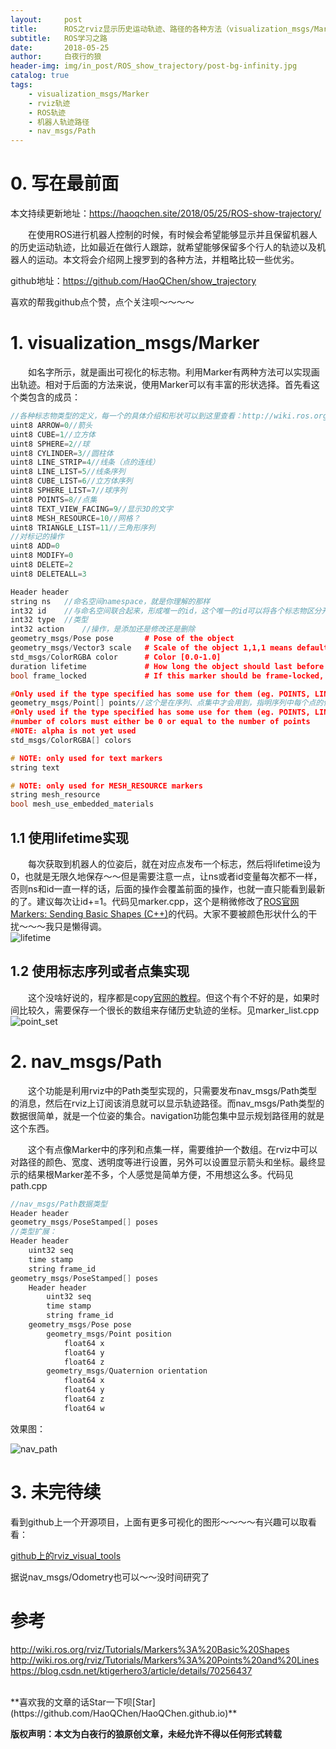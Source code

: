 ```yaml
---
layout:     post
title:      ROS之rviz显示历史运动轨迹、路径的各种方法（visualization_msgs/Marker、nav_msgs/Path）
subtitle:   ROS学习之路
date:       2018-05-25
author:     白夜行的狼
header-img: img/in_post/ROS_show_trajectory/post-bg-infinity.jpg
catalog: true
tags:
    - visualization_msgs/Marker
    - rviz轨迹
    - ROS轨迹
    - 机器人轨迹路径
    - nav_msgs/Path
--- 
```


# 0. 写在最前面
本文持续更新地址：<https://haoqchen.site/2018/05/25/ROS-show-trajectory/>

　　在使用ROS进行机器人控制的时候，有时候会希望能够显示并且保留机器人的历史运动轨迹，比如最近在做行人跟踪，就希望能够保留多个行人的轨迹以及机器人的运动。本文将会介绍网上搜罗到的各种方法，并粗略比较一些优劣。

github地址：<https://github.com/HaoQChen/show_trajectory>

喜欢的帮我github点个赞，点个关注呗～～～～

# 1. visualization_msgs/Marker
　　如名字所示，就是画出可视化的标志物。利用Marker有两种方法可以实现画出轨迹。相对于后面的方法来说，使用Marker可以有丰富的形状选择。首先看这个类包含的成员： 
```cpp
//各种标志物类型的定义，每一个的具体介绍和形状可以到这里查看：http://wiki.ros.org/rviz/DisplayTypes/Marker
uint8 ARROW=0//箭头
uint8 CUBE=1//立方体
uint8 SPHERE=2//球
uint8 CYLINDER=3//圆柱体
uint8 LINE_STRIP=4//线条（点的连线）
uint8 LINE_LIST=5//线条序列
uint8 CUBE_LIST=6//立方体序列
uint8 SPHERE_LIST=7//球序列
uint8 POINTS=8//点集
uint8 TEXT_VIEW_FACING=9//显示3D的文字
uint8 MESH_RESOURCE=10//网格？
uint8 TRIANGLE_LIST=11//三角形序列
//对标记的操作
uint8 ADD=0
uint8 MODIFY=0
uint8 DELETE=2
uint8 DELETEALL=3

Header header
string ns   //命名空间namespace，就是你理解的那样
int32 id    //与命名空间联合起来，形成唯一的id，这个唯一的id可以将各个标志物区分开来，使得程序可以对指定的标志物进行操作
int32 type  //类型
int32 action    //操作，是添加还是修改还是删除
geometry_msgs/Pose pose       # Pose of the object
geometry_msgs/Vector3 scale   # Scale of the object 1,1,1 means default (usually 1 meter square)
std_msgs/ColorRGBA color      # Color [0.0-1.0]
duration lifetime             # How long the object should last before being automatically deleted.  0 means forever
bool frame_locked             # If this marker should be frame-locked, i.e. retransformed into its frame every timestep

#Only used if the type specified has some use for them (eg. POINTS, LINE_STRIP, ...)
geometry_msgs/Point[] points//这个是在序列、点集中才会用到，指明序列中每个点的位置
#Only used if the type specified has some use for them (eg. POINTS, LINE_STRIP, ...)
#number of colors must either be 0 or equal to the number of points
#NOTE: alpha is not yet used
std_msgs/ColorRGBA[] colors

# NOTE: only used for text markers
string text

# NOTE: only used for MESH_RESOURCE markers
string mesh_resource
bool mesh_use_embedded_materials
```

## 1.1 使用lifetime实现
　　每次获取到机器人的位姿后，就在对应点发布一个标志，然后将lifetime设为0，也就是无限久地保存～～但是需要注意一点，让ns或者id变量每次都不一样，否则ns和id一直一样的话，后面的操作会覆盖前面的操作，也就一直只能看到最新的了。建议每次让id+=1。代码见marker.cpp，这个是稍微修改了[ROS官网Markers: Sending Basic Shapes (C++)](http://wiki.ros.org/rviz/Tutorials/Markers%3A%20Basic%20Shapes)的代码。大家不要被颜色形状什么的干扰～～～我只是懒得调。  
![lifetime](/img/in_post/ROS_show_trajectory/lifetime.png)  

## 1.2 使用标志序列或者点集实现
　　这个没啥好说的，程序都是copy[官网的教程](http://wiki.ros.org/rviz/Tutorials/Markers%3A%20Points%20and%20Lines)。但这个有个不好的是，如果时间比较久，需要保存一个很长的数组来存储历史轨迹的坐标。见marker_list.cpp
![point_set](/img/in_post/ROS_show_trajectory/point_set.png)  

# 2. nav_msgs/Path
　　这个功能是利用rviz中的Path类型实现的，只需要发布nav_msgs/Path类型的消息，然后在rviz上订阅该消息就可以显示轨迹路径。而nav_msgs/Path类型的数据很简单，就是一个位姿的集合。navigation功能包集中显示规划路径用的就是这个东西。

　　这个有点像Marker中的序列和点集一样，需要维护一个数组。在rviz中可以对路径的颜色、宽度、透明度等进行设置，另外可以设置显示箭头和坐标。最终显示的结果根Marker差不多，个人感觉是简单方便，不用想这么多。代码见path.cpp

```cpp
//nav_msgs/Path数据类型  
Header header  
geometry_msgs/PoseStamped[] poses  
//类型扩展：  
Header header  
    uint32 seq  
    time stamp  
    string frame_id  
geometry_msgs/PoseStamped[] poses  
    Header header  
        uint32 seq  
        time stamp  
        string frame_id  
    geometry_msgs/Pose pose  
        geometry_msgs/Point position  
            float64 x  
            float64 y  
            float64 z  
        geometry_msgs/Quaternion orientation  
            float64 x  
            float64 y  
            float64 z  
            float64 w
```

效果图： 

![nav_path](/img/in_post/ROS_show_trajectory/nav_path.png)  

# 3. 未完待续
看到github上一个开源项目，上面有更多可视化的图形～～～～有兴趣可以取看看：

[github上的rviz_visual_tools](https://github.com/PickNikRobotics/rviz_visual_tools)

据说nav_msgs/Odometry也可以～～没时间研究了

# 参考
<http://wiki.ros.org/rviz/Tutorials/Markers%3A%20Basic%20Shapes>  
<http://wiki.ros.org/rviz/Tutorials/Markers%3A%20Points%20and%20Lines>  
<https://blog.csdn.net/ktigerhero3/article/details/70256437>  

<br>
**喜欢我的文章的话Star一下呗[Star](https://github.com/HaoQChen/HaoQChen.github.io)**

**版权声明：本文为白夜行的狼原创文章，未经允许不得以任何形式转载**